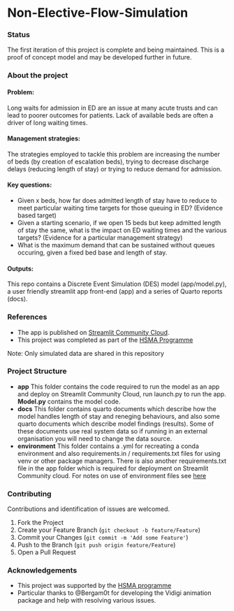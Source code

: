 # Non-Elective-Flow-Simulation

### Status
The first iteration of this project is complete and being maintained. This is a proof of concept model and may be developed further in future.

### About the project
#### Problem: 
Long waits for admission in ED are an issue at many acute trusts and can lead to poorer outcomes for patients. Lack of available beds are often a driver of long waiting times.
#### Management strategies: 
The strategies employed to tackle this problem are increasing the number of beds (by creation of escalation beds), trying to decrease discharge delays (reducing length of stay) or trying to reduce demand for admission. 
#### Key questions:
* Given x beds, how far does admitted length of stay have to reduce to meet particular waiting time targets for those queuing in ED? (Evidence based target)
* Given a starting scenario, if we open 15 beds but keep admitted length of stay the same, what is the impact on ED waiting times and the various targets? (Evidence for a particular management strategy)
* What is the maximum demand that can be sustained without queues occuring, given a fixed bed base and length of stay.
#### Outputs:
This repo contains a Discrete Event Simulation (DES) model (app/model.py), a user friendly streamlit app front-end (app) and a series of Quarto reports (docs). 

### References
* The app is published on [Streamlit Community Cloud](https://non-elective-flow-simulation-coch.streamlit.app/).
* This project was completed as part of the [HSMA Programme](https://hsma.co.uk/previous_projects/hsma_6/H6_6001_DES_modelling_non_elective_flow/index.html)

Note: Only simulated data are shared in this repository

### Project Structure

* **app**  This folder contains the code required to run the model as an app and deploy on Streamlit Community Cloud, run launch.py to run the app. **Model.py** contains the model code.
* **docs** This folder contains quarto documents which describe how the model handles length of stay and reneging behaviours, and also some quarto documents which describe model findings (results). Some of these documents use real system data so if running in an external organisation you will need to change the data source.
* **environment** This folder contains a .yml for recreating a conda environment and also requirements.in / requirements.txt files for using venv or other package managers. There is also another requirements.txt file in the app folder which is required for deployment on Streamlit Community cloud. For notes on use of environment files see [here](https://github.com/Countess-of-Chester-Hospital-NHS-FT/Python-Environment-Notes)

### Contributing
Contributions and identification of issues are welcomed.

1. Fork the Project
2. Create your Feature Branch (`git checkout -b feature/Feature`)
3. Commit your Changes (`git commit -m 'Add some Feature'`)
4. Push to the Branch (`git push origin feature/Feature`)
5. Open a Pull Request

### Acknowledgements
* This project was supported by the [HSMA programme](https://hsma.co.uk/)
* Particular thanks to @Bergam0t for developing the Vidigi animation package and help with resolving various issues.
